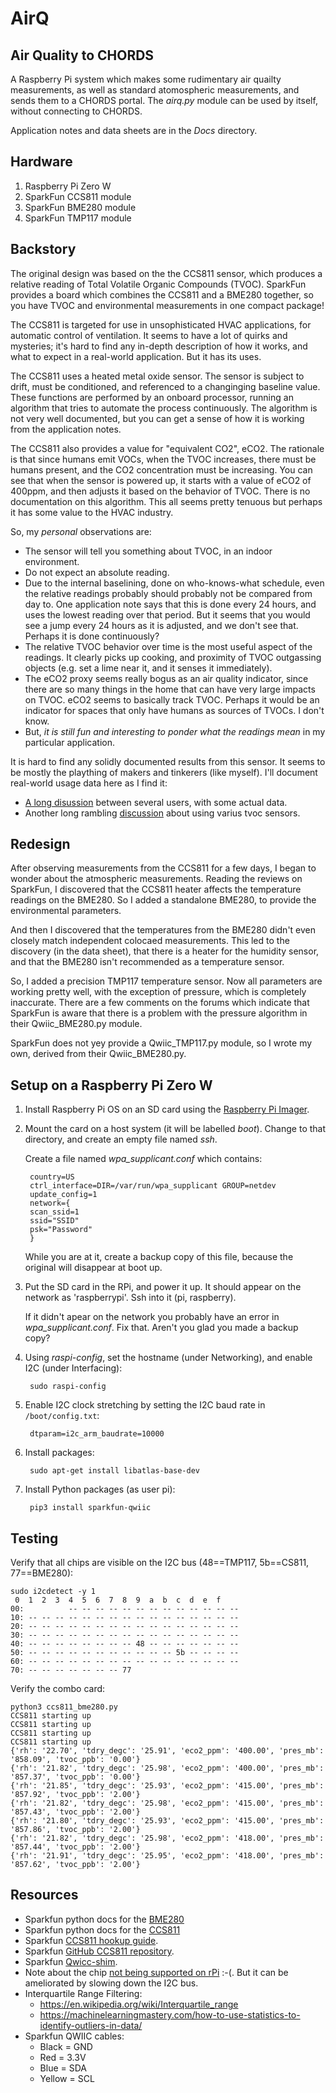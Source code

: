 # AirQ

## Air Quality to CHORDS

A Raspberry Pi system which makes some rudimentary air quailty measurements, as well 
as standard atomospheric measurements, and sends them to a CHORDS portal. The _airq.py_ 
module can be used by itself, without connecting to CHORDS.

Application notes and data sheets are in the _Docs_ directory.

## Hardware

1. Raspberry Pi Zero W
1. SparkFun CCS811 module
1. SparkFun BME280 module
1. SparkFun TMP117 module

## Backstory
The original design was based on the the CCS811 sensor, which produces a relative reading of 
Total Volatile Organic Compounds (TVOC). SparkFun provides a board which combines the CCS811 and
a BME280 together, so you have TVOC and environmental measurements in one compact package!

The CCS811 is targeted for use in unsophisticated HVAC applications, for automatic control of ventilation.
It seems to have a lot of quirks and mysteries; it's hard to find any in-depth description of how it
works, and what to expect in a real-world application. But it has its uses.

The CCS811 uses a heated metal oxide sensor. The sensor is subject to drift, must be conditioned, and referenced
to a changinging baseline value. These functions are performed by an onboard processor, running an algorithm
that tries to automate the process continuously. The algorithm is not very well documented, but you 
can get a sense of how it is working from the application notes.

The CCS811 also provides a value for "equivalent CO2", eCO2. The rationale is that since humans emit
VOCs, when the TVOC increases, there must be humans present, and the CO2 concentration must be
increasing. You can see that when the sensor is powered up, it starts with a value of eCO2 of
400ppm, and then adjusts it based on the behavior of TVOC. There is no documentation
on this algorithm. This all seems pretty tenuous but perhaps it has some value to the
HVAC industry.

So, my _personal_ observations are:

* The sensor will tell you something about TVOC, in an indoor environment.
* Do not expect an absolute reading.
* Due to the internal baselining, done on who-knows-what schedule,
  even the relative readings probably should probably not be compared from day to.
  One application note says that this is done every 24 hours, and uses the lowest
  reading over that period. But it seems that you would see a jump every 24 hours
  as it is adjusted, and we don't see that. Perhaps it is done continuously?
* The relative TVOC behavior over time is the most useful aspect of the readings. It clearly
  picks up cooking, and proximity of TVOC outgassing objects (e.g. set a lime near it, and it
  senses it immediately).
* The eCO2 proxy seems really bogus as an air quality indicator, since there are so many things
  in the home that can have very large impacts on TVOC. eCO2 seems to basically track
  TVOC. Perhaps it would be an indicator for spaces that only have humans as sources of TVOCs. I don't know.
* But, _it is still fun and interesting to ponder what the readings mean_ in my
  particular application.

It is hard to find any solidly documented results from this sensor. It seems to
be mostly the plaything of makers and tinkerers (like myself). I'll document
real-world usage data here as I find it:

* [A long disussion](https://github.com/maarten-pennings/CCS811/issues/8) between several users,
  with some actual data.
* Another long rambling 
  [discussion](https://forum.mysensors.org/topic/10316/particle-powered-air-quality-sensor-logging-to-google-docs)
  about using varius tvoc sensors.

## Redesign

After observing measurements from the CCS811 for a few days, I began to wonder about the 
atmospheric measurements. Reading the reviews on SparkFun, I discovered that the CCS811
heater affects the temperature readings on the BME280. So I added a standalone BME280,
to provide the environmental parameters. 

And then I discovered that the temperatures from the BME280 didn't even closely match independent
colocaed measurements. This led to the discovery (in the data sheet), that there is a heater for 
the humidity sensor, and that the BME280 isn't recommended as a temperature sensor.

So, I added a precision TMP117 temperature sensor. Now all parameters are working pretty well, with
the exception of pressure, which is completely inaccurate. There are a few comments on the forums
which indicate that SparkFun is aware that there is a problem with the pressure algorithm
in their Qwiic_BME280.py module.

SparkFun does not yey provide a Qwiic_TMP117.py module, so I wrote my own, derived from
their Qwiic_BME280.py.

## Setup on a Raspberry Pi Zero W

1. Install Raspberry Pi OS on an SD card using the [Raspberry Pi Imager](https://www.raspberrypi.org/downloads/).

1. Mount the card on a host system (it will be labelled _boot_). Change to that directory, 
   and create an empty file named _ssh_.
   
   Create a file named _wpa_supplicant.conf_ which contains:
   
        country=US
        ctrl_interface=DIR=/var/run/wpa_supplicant GROUP=netdev
        update_config=1
        network={
        scan_ssid=1
        ssid="SSID"
        psk="Password"
        }
        
   While you are at it, create a backup copy of this file, because the original will disappear 
   at boot up.
       

1. Put the SD card in the RPi, and power it up. It should appear on the network as
   'raspberrypi'. Ssh into it (pi, raspberry).
   
   If it didn't apear on the network you probably have an error in _wpa_supplicant.conf_. Fix 
   that. Aren't you glad you made a backup copy?
   
1. Using _raspi-config_, set the hostname (under Networking), and enable I2C (under Interfacing):

        sudo raspi-config

1. Enable I2C clock stretching by setting the I2C baud rate in `/boot/config.txt`:

        dtparam=i2c_arm_baudrate=10000

1. Install packages:

        sudo apt-get install libatlas-base-dev

1. Install Python packages (as user pi):

        pip3 install sparkfun-qwiic

## Testing

Verify that all chips are visible on the I2C bus (48==TMP117, 5b==CS811, 77==BME280):
```
sudo i2cdetect -y 1
 0  1  2  3  4  5  6  7  8  9  a  b  c  d  e  f
00:          -- -- -- -- -- -- -- -- -- -- -- -- -- 
10: -- -- -- -- -- -- -- -- -- -- -- -- -- -- -- -- 
20: -- -- -- -- -- -- -- -- -- -- -- -- -- -- -- -- 
30: -- -- -- -- -- -- -- -- -- -- -- -- -- -- -- -- 
40: -- -- -- -- -- -- -- -- 48 -- -- -- -- -- -- -- 
50: -- -- -- -- -- -- -- -- -- -- -- 5b -- -- -- -- 
60: -- -- -- -- -- -- -- -- -- -- -- -- -- -- -- -- 
70: -- -- -- -- -- -- -- 77
```

Verify the combo card:

    python3 ccs811_bme280.py
    CCS811 starting up
    CCS811 starting up
    CCS811 starting up
    CCS811 starting up
    {'rh': '22.70', 'tdry_degc': '25.91', 'eco2_ppm': '400.00', 'pres_mb': '858.09', 'tvoc_ppb': '0.00'}
    {'rh': '21.82', 'tdry_degc': '25.98', 'eco2_ppm': '400.00', 'pres_mb': '857.37', 'tvoc_ppb': '0.00'}
    {'rh': '21.85', 'tdry_degc': '25.93', 'eco2_ppm': '415.00', 'pres_mb': '857.92', 'tvoc_ppb': '2.00'}
    {'rh': '21.82', 'tdry_degc': '25.98', 'eco2_ppm': '415.00', 'pres_mb': '857.43', 'tvoc_ppb': '2.00'}
    {'rh': '21.80', 'tdry_degc': '25.93', 'eco2_ppm': '415.00', 'pres_mb': '857.86', 'tvoc_ppb': '2.00'}
    {'rh': '21.82', 'tdry_degc': '25.98', 'eco2_ppm': '418.00', 'pres_mb': '857.44', 'tvoc_ppb': '2.00'}
    {'rh': '21.91', 'tdry_degc': '25.95', 'eco2_ppm': '418.00', 'pres_mb': '857.62', 'tvoc_ppb': '2.00'}

## Resources

- Sparkfun python docs for the [BME280](https://qwiic-bme280-py.readthedocs.io/en/latest/?)
- Sparkfun python docs for the [CCS811](https://qwiic-ccs811-py.readthedocs.io/en/latest/?)
- Sparkfun [CCS811 hookup guide](https://learn.sparkfun.com/tutorials/ccs811bme280-qwiic-environmental-combo-breakout-hookup-guide?_ga=2.42719461.1539937089.1601160436-1748549399.1600881830).
- Sparkfun [GitHub CCS811 repository](https://github.com/sparkfun/CCS811_Air_Quality_Breakout).
- Sparkfun [Qwicc-shim](https://learn.sparkfun.com/tutorials/qwiic-shim-for-raspberry-pi-hookup-guide?_ga=2.122920139.1539937089.1601160436-1748549399.1600881830).
- Note about the chip [not being supported on rPi](https://raspberrypi.stackexchange.com/questions/74418/pi-cannot-communicate-with-i2c-sensor) :-(. But it can be ameliorated by slowing down the I2C bus.
- Interquartile Range Filtering:
    - https://en.wikipedia.org/wiki/Interquartile_range
    - https://machinelearningmastery.com/how-to-use-statistics-to-identify-outliers-in-data/
- Sparkfun QWIIC cables:
  - Black = GND
  - Red = 3.3V
  - Blue = SDA
  - Yellow = SCL
 

